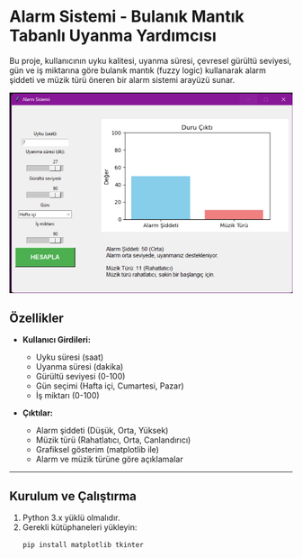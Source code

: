 # Alarm Sistemi - Bulanık Mantık Tabanlı Uyanma Yardımcısı

Bu proje, kullanıcının uyku kalitesi, uyanma süresi, çevresel gürültü seviyesi, gün ve iş miktarına göre bulanık mantık (fuzzy logic) kullanarak alarm şiddeti ve müzik türü öneren bir alarm sistemi arayüzü sunar.

![A resmi](https://github.com/SametURAL/ProSlepper/raw/main/A.png)


## Özellikler

- **Kullanıcı Girdileri:**  
  - Uyku süresi (saat)  
  - Uyanma süresi (dakika)  
  - Gürültü seviyesi (0-100)  
  - Gün seçimi (Hafta içi, Cumartesi, Pazar)  
  - İş miktarı (0-100)  

- **Çıktılar:**  
  - Alarm şiddeti (Düşük, Orta, Yüksek)  
  - Müzik türü (Rahatlatıcı, Orta, Canlandırıcı)  
  - Grafiksel gösterim (matplotlib ile)  
  - Alarm ve müzik türüne göre açıklamalar

---

## Kurulum ve Çalıştırma

1. Python 3.x yüklü olmalıdır.  
2. Gerekli kütüphaneleri yükleyin:  
   ```bash
   pip install matplotlib tkinter


